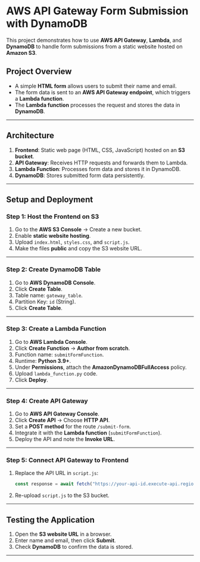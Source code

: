# **AWS API Gateway Form Submission with DynamoDB**  

This project demonstrates how to use **AWS API Gateway**, **Lambda**, and **DynamoDB** to handle form submissions from a static website hosted on **Amazon S3**.  

## **Project Overview**  
- A simple **HTML form** allows users to submit their name and email.  
- The form data is sent to an **AWS API Gateway endpoint**, which triggers a **Lambda function**.  
- The **Lambda function** processes the request and stores the data in **DynamoDB**.  

---

## **Architecture**  
1. **Frontend**: Static web page (HTML, CSS, JavaScript) hosted on an **S3 bucket**.  
2. **API Gateway**: Receives HTTP requests and forwards them to Lambda.  
3. **Lambda Function**: Processes form data and stores it in DynamoDB.  
4. **DynamoDB**: Stores submitted form data persistently.  

---

## **Setup and Deployment**  

### **Step 1: Host the Frontend on S3**  
1. Go to the **AWS S3 Console** → Create a new bucket.  
2. Enable **static website hosting**.  
3. Upload `index.html`, `styles.css`, and `script.js`.  
4. Make the files **public** and copy the S3 website URL.  

---

### **Step 2: Create DynamoDB Table**  
1. Go to **AWS DynamoDB Console**.  
2. Click **Create Table**.  
3. Table name: `gateway_table`.  
4. Partition Key: `id` (String).  
5. Click **Create Table**.  

---

### **Step 3: Create a Lambda Function**  
1. Go to **AWS Lambda Console**.  
2. Click **Create Function** → **Author from scratch**.  
3. Function name: `submitFormFunction`.  
4. Runtime: **Python 3.9+**.  
5. Under **Permissions**, attach the **AmazonDynamoDBFullAccess** policy.  
6. Upload `lambda_function.py` code.  
7. Click **Deploy**.  

---

### **Step 4: Create API Gateway**  
1. Go to **AWS API Gateway Console**.  
2. Click **Create API** → Choose **HTTP API**.  
3. Set a **POST method** for the route `/submit-form`.  
4. Integrate it with the **Lambda function** (`submitFormFunction`).  
5. Deploy the API and note the **Invoke URL**.  

---

### **Step 5: Connect API Gateway to Frontend**  
1. Replace the API URL in `script.js`:  

   ```javascript
   const response = await fetch("https://your-api-id.execute-api.region.amazonaws.com/prod/submit-form", {
   ```

2. Re-upload `script.js` to the S3 bucket.  

---

## **Testing the Application**  
1. Open the **S3 website URL** in a browser.  
2. Enter name and email, then click **Submit**.  
3. Check **DynamoDB** to confirm the data is stored.  

---
